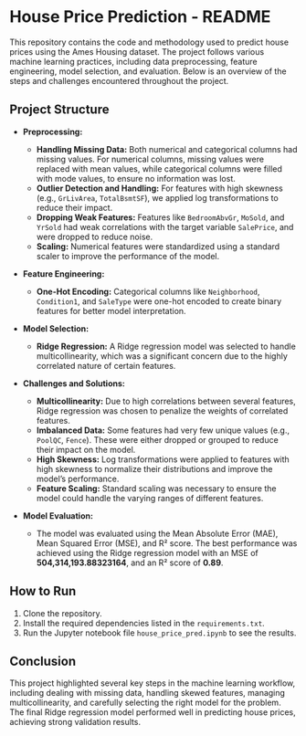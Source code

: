 # House Price Prediction - README

This repository contains the code and methodology used to predict house prices using the Ames Housing dataset. The project follows various machine learning practices, including data preprocessing, feature engineering, model selection, and evaluation. Below is an overview of the steps and challenges encountered throughout the project.

## Project Structure

- **Preprocessing:**
  - **Handling Missing Data:** Both numerical and categorical columns had missing values. For numerical columns, missing values were replaced with mean values, while categorical columns were filled with mode values, to ensure no information was lost.
  - **Outlier Detection and Handling:** For features with high skewness (e.g., `GrLivArea`, `TotalBsmtSF`), we applied log transformations to reduce their impact.
  - **Dropping Weak Features:** Features like `BedroomAbvGr`, `MoSold`, and `YrSold` had weak correlations with the target variable `SalePrice`, and were dropped to reduce noise.
  - **Scaling:** Numerical features were standardized using a standard scaler to improve the performance of the model.

- **Feature Engineering:**
  - **One-Hot Encoding:** Categorical columns like `Neighborhood`, `Condition1`, and `SaleType` were one-hot encoded to create binary features for better model interpretation.
  
- **Model Selection:**
  - **Ridge Regression:** A Ridge regression model was selected to handle multicollinearity, which was a significant concern due to the highly correlated nature of certain features.


- **Challenges and Solutions:**
  - **Multicollinearity:** Due to high correlations between several features, Ridge regression was chosen to penalize the weights of correlated features.
  - **Imbalanced Data:** Some features had very few unique values (e.g., `PoolQC`, `Fence`). These were either dropped or grouped to reduce their impact on the model.
  - **High Skewness:** Log transformations were applied to features with high skewness to normalize their distributions and improve the model’s performance.
  - **Feature Scaling:** Standard scaling was necessary to ensure the model could handle the varying ranges of different features.
  
- **Model Evaluation:**
  - The model was evaluated using the Mean Absolute Error (MAE), Mean Squared Error (MSE), and R² score. The best performance was achieved using the Ridge regression model with an MSE of **504,314,193.88323164**, and an R² score of **0.89**.

## How to Run

1. Clone the repository.
2. Install the required dependencies listed in the `requirements.txt`.
3. Run the Jupyter notebook file `house_price_pred.ipynb` to see the results.

## Conclusion

This project highlighted several key steps in the machine learning workflow, including dealing with missing data, handling skewed features, managing multicollinearity, and carefully selecting the right model for the problem. The final Ridge regression model performed well in predicting house prices, achieving strong validation results.
